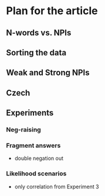 # Plan for the article

## N-words vs. NPIs

## Sorting the data

## Weak and Strong NPIs

## Czech

## Experiments

### Neg-raising

### Fragment answers

- double negation out

### Likelihood scenarios

- only correlation from Experiment 3
